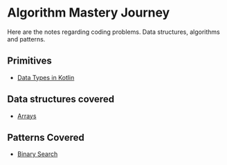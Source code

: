 # Algorithm Mastery Journey

Here are the notes regarding coding problems. Data structures, algorithms and patterns.

## Primitives
- [Data Types in Kotlin](./primitives/kotlin-data-types.md)
  
## Data structures covered
- [Arrays](./Data%20Structures/Arrays.md)

## Patterns Covered
- [Binary Search](./Algorithms/Binary%20Search/README.md)

